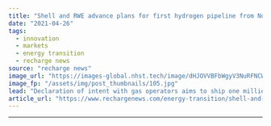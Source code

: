 ```yaml
---
title: "Shell and RWE advance plans for first hydrogen pipeline from North Sea offshore wind"
date: "2021-04-26"
tags: 
  - innovation
  - markets
  - energy transition
  - recharge news
source: "recharge news"
image_url: "https://images-global.nhst.tech/image/dHJOVVBFbWgyV3NuRFNCWDBQT0ZRZ1Vja2FvQ1hTU3dlcVZadmlGSm9BMD0=/nhst/binary/944e786c1e625308c085c94483d2e742"
image_fp: "/assets/img/post_thumbnails/105.jpg"
lead: "Declaration of intent with gas operators aims to ship one million tonnes of H2 a year to Germany as part of AquaVentus mega-project"
article_url: "https://www.rechargenews.com/energy-transition/shell-and-rwe-advance-plans-for-first-hydrogen-pipeline-from-north-sea-offshore-wind/2-1-1001077"
---
```


---
